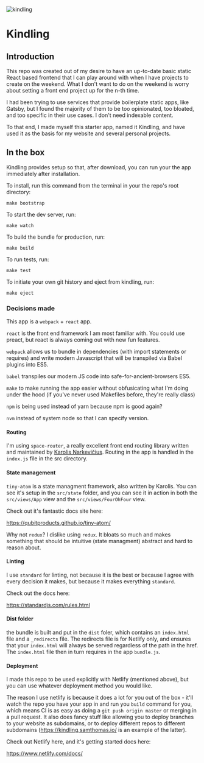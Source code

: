 ![kindling](https://user-images.githubusercontent.com/10165959/52365396-49bdea00-2a3f-11e9-866c-9dc4d7cc8d04.png)


# Kindling

## Introduction

This repo was created out of my desire to have an up-to-date basic static React based frontend that I can play around with when I have projects to create on the weekend. What I don't want to do on the weekend is worry about setting a front end project up for the n-th time.

I had been trying to use services that provide boilerplate static apps, like Gatsby, but I found the majority of them to be too opinionated, too bloated, and too specific in their use cases. I don't need indexable content.

To that end, I made myself this starter app, named it Kindling, and have used it as the basis for my website and several personal projects.

## In the box
Kindling provides setup so that, after download, you can run your the app immediately after installation.

To install, run this command from the terminal in your the repo's root directory:

`make bootstrap`

To start the dev server, run:

`make watch`

To build the bundle for production, run:

`make build`

To run tests, run:

`make test`

To initiate your own git history and eject from kindling, run:

`make eject`

### Decisions made

This app is a `webpack` + `react` app.

`react` is the front end framework I am most familiar with. You could use preact, but react is always coming out with new fun features.

`webpack` allows us to bundle in dependencies (with import statements or requires) and write modern Javascript that will be transpiled via Babel plugins into ES5.

`babel` transpiles our modern JS code into safe-for-ancient-browsers ES5.

`make` to make running the app easier without obfusicating what I'm doing under the hood (if you've never used Makefiles before, they're really class)

`npm` is being used instead of yarn because npm is good again?

`nvm` instead of system node so that I can specify version.

#### Routing

I'm using `space-router`, a really excellent front end routing library written and maintained by [Karolis Narkevičius](https://github.com/KidkArolis). Routing in the app is handled in the `index.js` file in the src directory.

#### State management

`tiny-atom` is a state managment framework, also written by Karolis. You can see it's setup in the `src/state` folder, and you can see it in action in both the `src/views/App` view and the `src/views/FourOhFour` view.

Check out it's fantastic docs site here:

https://qubitproducts.github.io/tiny-atom/

Why not `redux`? I dislike using `redux`. It bloats so much and makes something that should be intuitive (state managment) abstract and hard to reason about.

#### Linting

I use `standard` for linting, not because it is the best or because I agree with every decision it makes, but because it makes everything `standard`.

Check out the docs here:

https://standardjs.com/rules.html

#### Dist folder

the bundle is built and put in the `dist` foler, which contains an `index.html` file and a `_redirects` file. The redirects file is for Netlify only, and ensures that your `index.html` will always be served regardless of the path in the href. The `index.html` file then in turn requires in the app `bundle.js`.

#### Deployment

I made this repo to be used explicitly with Netlify (mentioned above), but you can use whatever deployment method you would like.

The reason I use netlify is because it does a lot for you out of the box - it'll watch the repo you have your app in and run you `build` command for you, which means CI is as easy as doing a `git push origin master` or merging in a pull request. It also does fancy stuff like allowing you to deploy branches to your website as subdomains, or to deploy different repos to different subdomains (https://kindling.samthomas.io/ is an example of the latter).

Check out Netlify here, and it's getting started docs here:

https://www.netlify.com/docs/
